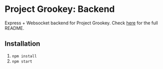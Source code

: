 # Project Grookey: Backend
Express + Websocket backend for Project Grookey. Check [here](https://github.com/DeveloperKhan/pogo-web) for the full README.

## Installation
1. ```npm install```
2. ```npm start```
